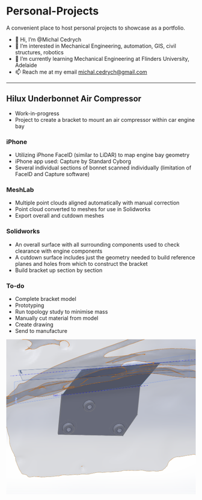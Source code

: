 # Personal-Projects
 A convenient place to host personal projects to showcase as a portfolio.

- 👋 Hi, I’m @Michal Cedrych
- 👀 I’m interested in Mechanical Engineering, automation, GIS, civil structures, robotics
- 🌱 I’m currently learning Mechanical Engineering at Flinders University, Adelaide
- 📫 Reach me at my email michal.cedrych@gmail.com

***

## Hilux Underbonnet Air Compressor

- Work-in-progress
- Project to create a bracket to mount an air compressor within car engine bay

### iPhone

- Utilizing iPhone FaceID (similar to LiDAR) to map engine bay geometry
- iPhone app used: Capture by Standard Cyborg
- Several individual sections of bonnet scanned individually (limitation of FaceID and Capture software)

### MeshLab

- Multiple point clouds aligned automatically with manual correction
- Point cloud converted to meshes for use in Solidworks
- Export overall and cutdown meshes

### Solidworks

- An overall surface with all surrounding components used to check clearance with engine components
- A cutdown surface includes just the geometry needed to build reference planes and holes from which to construct the bracket
- Build bracket up section by section

### To-do

- Complete bracket model
- Prototyping
- Run topology study to minimise mass
- Manually cut material from model
- Create drawing
- Send to manufacture

![CAD Mounting Holes](https://github.com/michal-cedrych/Personal-Projects/blob/main/Hilux%20Underbonnet%20Air%20Compressor/Quick%20Images/cad_mounting_holes.PNG?raw=true)